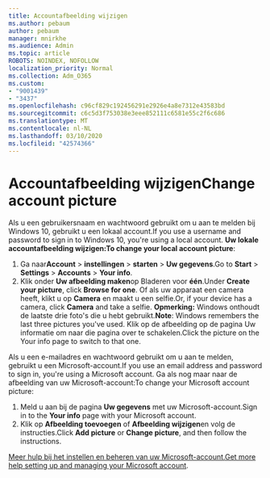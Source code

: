 ```yaml
---
title: Accountafbeelding wijzigen
ms.author: pebaum
author: pebaum
manager: mnirkhe
ms.audience: Admin
ms.topic: article
ROBOTS: NOINDEX, NOFOLLOW
localization_priority: Normal
ms.collection: Adm_O365
ms.custom:
- "9001439"
- "3437"
ms.openlocfilehash: c96cf829c192456291e2926e4a8e7312e43583bd
ms.sourcegitcommit: c6c5d3f753038e3eee852111c6581e55c2f6c686
ms.translationtype: MT
ms.contentlocale: nl-NL
ms.lasthandoff: 03/10/2020
ms.locfileid: "42574366"
---
```

# <a name="change-account-picture"></a><span data-ttu-id="f66da-102">Accountafbeelding wijzigen</span><span class="sxs-lookup"><span data-stu-id="f66da-102">Change account picture</span></span>

<span data-ttu-id="f66da-103">Als u een gebruikersnaam en wachtwoord gebruikt om u aan te melden bij Windows 10, gebruikt u een lokaal account.</span><span class="sxs-lookup"><span data-stu-id="f66da-103">If you use a username and password to sign in to Windows 10, you're using a local account.</span></span> <span data-ttu-id="f66da-104">**Uw lokale accountafbeelding wijzigen:**</span><span class="sxs-lookup"><span data-stu-id="f66da-104">**To change your local account picture**:</span></span>

1. <span data-ttu-id="f66da-105">Ga naar**Account** > **instellingen** >  **starten** > **Uw gegevens**.</span><span class="sxs-lookup"><span data-stu-id="f66da-105">Go to **Start** > **Settings** > **Accounts** > **Your info**.</span></span>
2. <span data-ttu-id="f66da-106">Klik onder **Uw afbeelding maken**op Bladeren voor **één**.</span><span class="sxs-lookup"><span data-stu-id="f66da-106">Under **Create your picture**, click **Browse for one**.</span></span> <span data-ttu-id="f66da-107">Of als uw apparaat een camera heeft, klikt u op **Camera** en maakt u een selfie.</span><span class="sxs-lookup"><span data-stu-id="f66da-107">Or, if your device has a camera, click **Camera** and take a selfie.</span></span> 
    <span data-ttu-id="f66da-108">**Opmerking:** Windows onthoudt de laatste drie foto's die u hebt gebruikt.</span><span class="sxs-lookup"><span data-stu-id="f66da-108">**Note**: Windows remembers the last three pictures you've used.</span></span> <span data-ttu-id="f66da-109">Klik op de afbeelding op de pagina Uw informatie om naar die pagina over te schakelen.</span><span class="sxs-lookup"><span data-stu-id="f66da-109">Click the picture on the Your info page to switch to that one.</span></span>

<span data-ttu-id="f66da-110">Als u een e-mailadres en wachtwoord gebruikt om u aan te melden, gebruikt u een Microsoft-account.</span><span class="sxs-lookup"><span data-stu-id="f66da-110">If you use an email address and password to sign in, you're using a Microsoft account.</span></span> <span data-ttu-id="f66da-111">Ga als nog maar naar de afbeelding van uw Microsoft-account:</span><span class="sxs-lookup"><span data-stu-id="f66da-111">To change your Microsoft account picture:</span></span>

1. <span data-ttu-id="f66da-112">Meld u aan bij de pagina **Uw gegevens** met uw Microsoft-account.</span><span class="sxs-lookup"><span data-stu-id="f66da-112">Sign in to the **Your info** page with your Microsoft account.</span></span>
2. <span data-ttu-id="f66da-113">Klik op **Afbeelding toevoegen** of **Afbeelding wijzigen**en volg de instructies.</span><span class="sxs-lookup"><span data-stu-id="f66da-113">Click **Add picture** or **Change picture**, and then follow the instructions.</span></span>

<span data-ttu-id="f66da-114">[Meer hulp bij het instellen en beheren van uw Microsoft-account.](https://support.microsoft.com/products/microsoft-account?category=manage-account)</span><span class="sxs-lookup"><span data-stu-id="f66da-114">[Get more help setting up and managing your Microsoft account](https://support.microsoft.com/products/microsoft-account?category=manage-account).</span></span>
